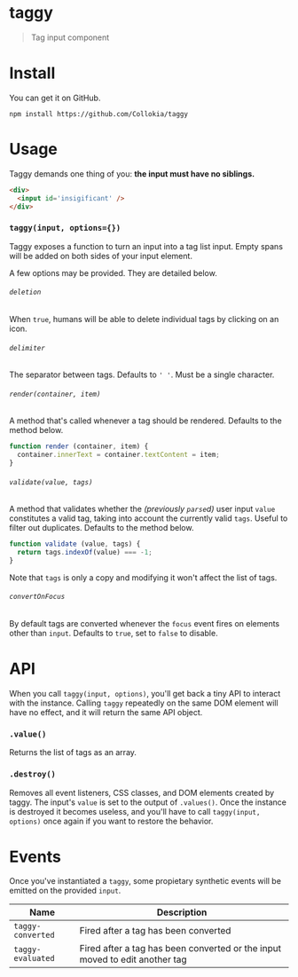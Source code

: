 # taggy

> Tag input component

# Install

You can get it on GitHub.

```shell
npm install https://github.com/Collokia/taggy
```

# Usage

Taggy demands one thing of you: **the input must have no siblings.**

```html
<div>
  <input id='insigificant' />
</div>
```

### `taggy(input, options={})`

Taggy exposes a function to turn an input into a tag list input. Empty spans will be added on both sides of your input element.

A few options may be provided. They are detailed below.

###### `deletion`

When `true`, humans will be able to delete individual tags by clicking on an icon.

###### `delimiter`

The separator between tags. Defaults to `' '`. Must be a single character.

###### `render(container, item)`

A method that's called whenever a tag should be rendered. Defaults to the method below.

```js
function render (container, item) {
  container.innerText = container.textContent = item;
}
```

###### `validate(value, tags)`

A method that validates whether the _(previously `parse`d)_ user input `value` constitutes a valid tag, taking into account the currently valid `tags`. Useful to filter out duplicates. Defaults to the method below.

```js
function validate (value, tags) {
  return tags.indexOf(value) === -1;
}
```

Note that `tags` is only a copy and modifying it won't affect the list of tags.

###### `convertOnFocus`

By default tags are converted whenever the `focus` event fires on elements other than `input`. Defaults to `true`, set to `false` to disable.

# API

When you call `taggy(input, options)`, you'll get back a tiny API to interact with the instance. Calling `taggy` repeatedly on the same DOM element will have no effect, and it will return the same API object.

### `.value()`

Returns the list of tags as an array.

### `.destroy()`

Removes all event listeners, CSS classes, and DOM elements created by taggy. The input's `value` is set to the output of `.values()`. Once the instance is destroyed it becomes useless, and you'll have to call `taggy(input, options)` once again if you want to restore the behavior.

# Events

Once you've instantiated a `taggy`, some propietary synthetic events will be emitted on the provided `input`.

Name                 | Description
---------------------|---------------------------------------------------------------------------------
`taggy-converted`    | Fired after a tag has been converted
`taggy-evaluated`    | Fired after a tag has been converted or the input moved to edit another tag

[1]: http://stackoverflow.com/questions/ask
[2]: https://github.com/bevacqua/rome
[3]: http://ponyfoo.com/articles/stop-breaking-the-web
[4]: http://i.imgur.com/mhy3Fv9.png
